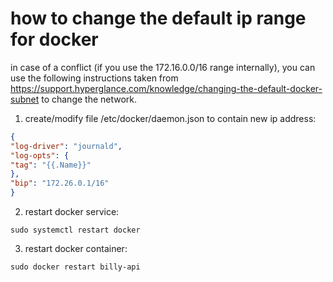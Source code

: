 # how to change the default ip range for docker

in case of a conflict (if you use the 172.16.0.0/16 range internally), you can use the following instructions taken from https://support.hyperglance.com/knowledge/changing-the-default-docker-subnet to change the network.

1. create/modify file /etc/docker/daemon.json to contain new ip address:

```json
{
"log-driver": "journald",
"log-opts": {
"tag": "{{.Name}}"
},
"bip": "172.26.0.1/16"
}
```

2. restart docker service:

```sudo systemctl restart docker```

3. restart docker container:

```sudo docker restart billy-api```
